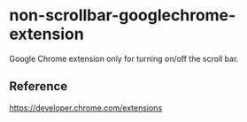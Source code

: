 # non-scrollbar-googlechrome-extension

Google Chrome extension only for turning on/off the scroll bar.

## Reference

https://developer.chrome.com/extensions
